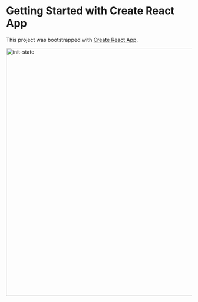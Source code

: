 # Getting Started with Create React App

This project was bootstrapped with [Create React App](https://github.com/facebook/create-react-app).

<img width="672" alt="init-state" src="https://user-images.githubusercontent.com/32423851/134612880-8622835a-0972-4d1b-adea-0195d9147158.png">
